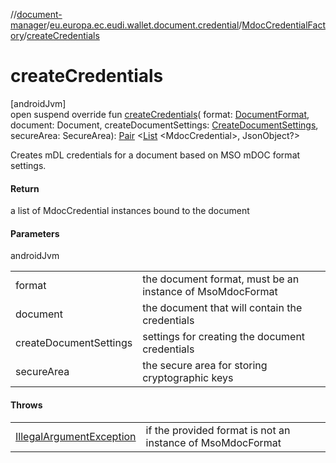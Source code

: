//[document-manager](../../../index.md)/[eu.europa.ec.eudi.wallet.document.credential](../index.md)/[MdocCredentialFactory](index.md)/[createCredentials](create-credentials.md)

# createCredentials

[androidJvm]\
open suspend override fun [createCredentials](create-credentials.md)(
format: [DocumentFormat](../../eu.europa.ec.eudi.wallet.document.format/-document-format/index.md),
document: Document,
createDocumentSettings: [CreateDocumentSettings](../../eu.europa.ec.eudi.wallet.document/-create-document-settings/index.md),
secureArea:
SecureArea): [Pair](https://kotlinlang.org/api/latest/jvm/stdlib/kotlin-stdlib/kotlin/-pair/index.html)
&lt;[List](https://kotlinlang.org/api/latest/jvm/stdlib/kotlin-stdlib/kotlin.collections/-list/index.html)
&lt;MdocCredential&gt;, JsonObject?&gt;

Creates mDL credentials for a document based on MSO mDOC format settings.

#### Return

a list of MdocCredential instances bound to the document

#### Parameters

androidJvm

| | |
|---|---|
| format | the document format, must be an instance of MsoMdocFormat |
| document | the document that will contain the credentials |
| createDocumentSettings | settings for creating the document credentials |
| secureArea | the secure area for storing cryptographic keys |

#### Throws

|                                                                                                                    |                                                            |
|--------------------------------------------------------------------------------------------------------------------|------------------------------------------------------------|
| [IllegalArgumentException](https://developer.android.com/reference/kotlin/java/lang/IllegalArgumentException.html) | if the provided format is not an instance of MsoMdocFormat |
